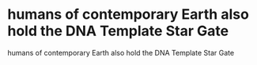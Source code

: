 # humans of contemporary Earth also hold the DNA Template Star Gate

humans of contemporary Earth also hold the DNA Template Star Gate